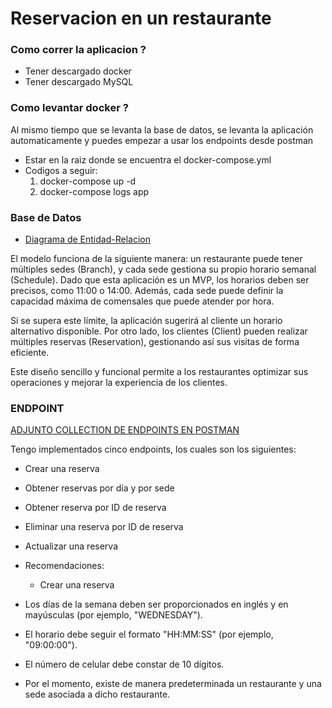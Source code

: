 # Reservacion en un restaurante

### Como correr la aplicacion ?

* Tener descargado docker
* Tener descargado MySQL

### Como levantar docker ?
Al mismo tiempo que se levanta la base de datos, se levanta la aplicación automaticamente y puedes empezar a usar los endpoints desde postman

* Estar en la raiz donde se encuentra el docker-compose.yml
* Codigos a seguir:
  1.  docker-compose up -d
  2. docker-compose logs app

### Base de Datos

* [Diagrama de Entidad-Relacion](https://lucid.app/lucidchart/bbe20ef9-2a28-4597-9d03-6c64aaaa6010/edit?viewport_loc=1145%2C54%2C2249%2C1056%2C0_0&invitationId=inv_d15327f6-1118-45c7-9483-ade9bd8b8331)

El modelo funciona de la siguiente manera: un restaurante puede tener múltiples sedes (Branch), y cada sede gestiona su propio horario semanal (Schedule). Dado que esta aplicación es un MVP, los horarios deben ser precisos, como 11:00 o 14:00. Además, cada sede puede definir la capacidad máxima de comensales que puede atender por hora.

Si se supera este límite, la aplicación sugerirá al cliente un horario alternativo disponible. Por otro lado, los clientes (Client) pueden realizar múltiples reservas (Reservation), gestionando así sus visitas de forma eficiente.

Este diseño sencillo y funcional permite a los restaurantes optimizar sus operaciones y mejorar la experiencia de los clientes.     


### ENDPOINT
[ADJUNTO COLLECTION DE ENDPOINTS EN POSTMAN](..%2F..%2F..%2FDocuments%2FReservation%20-%20Riservi.postman_collection.json)

Tengo implementados cinco endpoints, los cuales son los siguientes:

* Crear una reserva
* Obtener reservas por día y por sede
* Obtener reserva por ID de reserva
* Eliminar una reserva por ID de reserva
* Actualizar una reserva


* Recomendaciones:
  * Crear una reserva


* Los días de la semana deben ser proporcionados en inglés y en mayúsculas (por ejemplo, "WEDNESDAY").

* El horario debe seguir el formato "HH:MM:SS" (por ejemplo, "09:00:00").
  
* El número de celular debe constar de 10 dígitos.
  
* Por el momento, existe de manera predeterminada un restaurante y una sede asociada a dicho restaurante.

